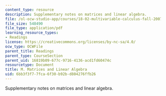 ```yaml
---
content_type: resource
description: Supplementary notes on matrices and linear algebra.
file: /ol-ocw-studio-app/courses/18-02-multivariable-calculus-fall-2007/6bb3f3f77fca6f30b92bd804276ffb26_matrices_algebra.pdf
file_size: 548490
file_type: application/pdf
learning_resource_types:
- Readings
license: https://creativecommons.org/licenses/by-nc-sa/4.0/
ocw_type: OCWFile
parent_title: Readings
parent_type: CourseSection
parent_uid: 16819b09-677c-9716-4136-acd1fd60474c
resourcetype: Document
title: M. Matrices and Linear Algebra
uid: 6bb3f3f7-7fca-6f30-b92b-d804276ffb26
---
```

Supplementary notes on matrices and linear algebra.